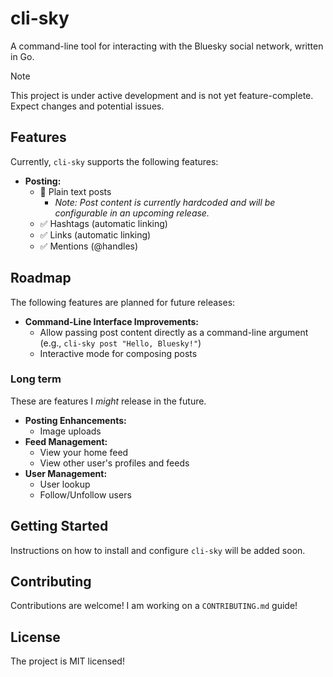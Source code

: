 # cli-sky

A command-line tool for interacting with the Bluesky social network, written in Go.

> [!NOTE]
> This project is under active development and is not yet feature-complete.  Expect changes and potential issues.

## Features
Currently, `cli-sky` supports the following features:

*   **Posting:**
    *   🚧  Plain text posts
        *   *Note: Post content is currently hardcoded and will be configurable in an upcoming release.*
    *   ✅  Hashtags (automatic linking)
    *   ✅  Links (automatic linking)
    *   ✅  Mentions (@handles)

## Roadmap
The following features are planned for future releases:

*   **Command-Line Interface Improvements:**
    *   Allow passing post content directly as a command-line argument (e.g., `cli-sky post "Hello, Bluesky!"`)
    *   Interactive mode for composing posts
 
### Long term
These are features I *might* release in the future.

*   **Posting Enhancements:**
    *   Image uploads
*   **Feed Management:**
    *   View your home feed
    *   View other user's profiles and feeds
*   **User Management:**
    *   User lookup
    *   Follow/Unfollow users

## Getting Started

Instructions on how to install and configure `cli-sky` will be added soon.

## Contributing

Contributions are welcome!  I am working on a `CONTRIBUTING.md` guide!

## License

The project is MIT licensed!
